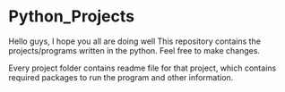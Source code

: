 # Python_Projects
Hello guys, I hope you all are doing well
This repository contains the projects/programs written in the python. Feel free to make changes.

Every project folder contains readme file for that project, which contains required packages to run the program and other information.
